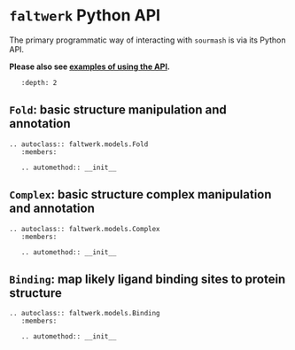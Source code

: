 # `faltwerk` Python API

The primary programmatic way of interacting with `sourmash` is via
its Python API.

**Please also see [examples of using the API](api-example.md).**

```{contents}
   :depth: 2
```

## `Fold`: basic structure manipulation and annotation

```{eval-rst}
.. autoclass:: faltwerk.models.Fold
   :members:

   .. automethod:: __init__
```

## `Complex`: basic structure complex manipulation and annotation

```{eval-rst}
.. autoclass:: faltwerk.models.Complex
   :members:

   .. automethod:: __init__
```

## `Binding`: map likely ligand binding sites to protein structure

```{eval-rst}
.. autoclass:: faltwerk.models.Binding
   :members:

   .. automethod:: __init__
```